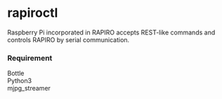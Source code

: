 # rapiroctl 
 Raspberry Pi incorporated in RAPIRO accepts REST-like commands and controls RAPIRO by serial communication.  
### Requirement
Bottle  
Python3  
mjpg_streamer  
